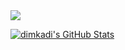 <img src="https://github-readme-stats.vercel.app/api/top-langs?username=dimkadi&layout=compact"/>


  <a href="https://awesome-github-stats.azurewebsites.net/index.html??cardType=github&theme=github-dark&showIcons=false&preferLogin=false&Border=0610DD&Ring=04DD34&Text=8BDDB8">    <img  alt="dimkadi's GitHub Stats" src="https://awesome-github-stats.azurewebsites.net/user-stats/dimkadi?cardType=github&theme=github-dark&showIcons=false&preferLogin=false&Border=0610DD&Ring=04DD34&Text=8BDDB8" /></a>
